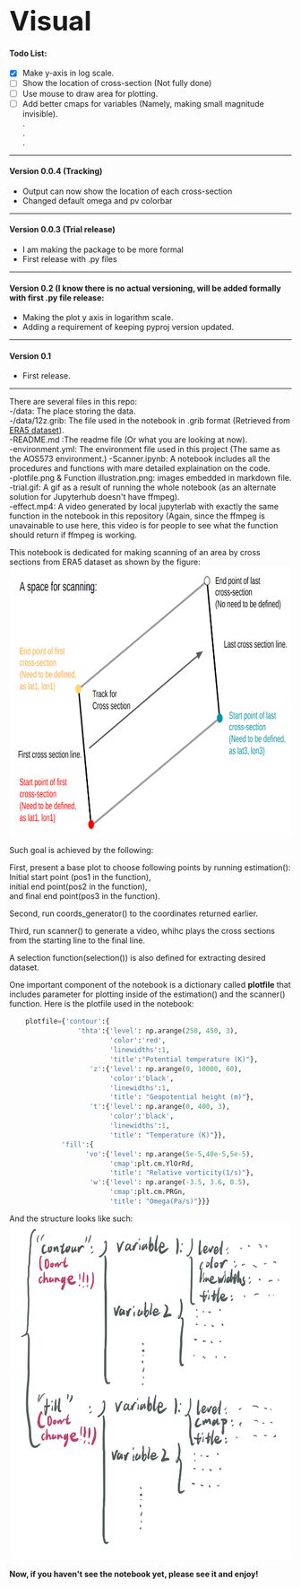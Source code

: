 # <b><font size=18>Visual</font></b>

#### Todo List:
- [x] Make y-axis in log scale.
- [ ] Show the location of cross-section (Not fully done)
- [ ] Use mouse to draw area for plotting.
- [ ] Add better cmaps for variables (Namely, making small magnitude invisible).\
. \
. \
. 

---

#### Version 0.0.4 (Tracking)

- Output can now show the location of each cross-section
- Changed default omega and pv colorbar

---

#### Version 0.0.3 (Trial release)

- I am making the package to be more formal
- First release with .py files

---

#### Version 0.2 (I know there is no actual versioning, will be added formally with first .py file release:

- Making the plot y axis in logarithm scale. 
- Adding a requirement of keeping pyproj version updated. 

---

#### Version 0.1

- First release.

---

There are several files in this repo:\
-/data: The place storing the data.\
-/data/12z.grib: The file used in the notebook in .grib format (Retrieved from [ERA5 dataset](https://cds.climate.copernicus.eu/cdsapp#!/dataset/reanalysis-era5-pressure-levels?tab=form)).\
-README.md :The readme file (Or what you are looking at now).\
-environment.yml: The environment file used in this project (The same as the AOS573 environment.)
-Scanner.ipynb: A notebook includes all the procedures and functions with mare detailed explaination on the code.\
-plotfile.png & Function illustration.png: images embedded in markdown file.\
-trial.gif: A gif as a result of running the whole notebook (as an alternate solution for Jupyterhub doesn't have ffmpeg).\
-effect.mp4: A video generated by local jupyterlab with exactly the same function in the notebook in this repository (Again, since the ffmpeg is unavainable to use here, this video is for people to see what the function should return if ffmpeg is working.

This notebook is dedicated for making scanning of an area by cross sections from ERA5 dataset as shown by the figure:
<img src='Function illustration.png' width='720' height='480'/>

Such goal is achieved by the following:

First, present a base plot to choose following points by running estimation(): \
Initial start point (pos1 in the function), \
initial end point(pos2 in the function), \
and final end point(pos3 in the function).

Second, run coords_generator() to the coordinates returned earlier. 

Third, run scanner() to generate a video, whihc plays the cross sections from the starting line to the final line.

A selection function(selection()) is also defined for extracting desired dataset.

One important component of the notebook is a dictionary called <b>plotfile</b> that includes parameter for plotting inside of the estimation() and the scanner() function.
Here is the plotfile used in the notebook:
```python
    plotfile={'contour':{
                 'thta':{'level': np.arange(250, 450, 3),
                         'color':'red',
                         'linewidths':1,
                         'title':"Potential temperature (K)"},
                    'z':{'level': np.arange(0, 10000, 60),
                         'color':'black',
                         'linewidths':1, 
                         'title': "Geopotential height (m)"},
                    't':{'level': np.arange(0, 400, 3),
                         'color':'black',
                         'linewidths':1, 
                         'title': "Temperature (K)"}},
             'fill':{
                   'vo':{'level': np.arange(5e-5,40e-5,5e-5),
                         'cmap':plt.cm.YlOrRd,
                         'title': "Relative vorticity(1/s)"},
                    'w':{'level': np.arange(-3.5, 3.6, 0.5),
                         'cmap':plt.cm.PRGn,
                         'title': "Omega(Pa/s)"}}}

```
And the structure looks like such:
    <img src='plotfile.png' width='600' height='600'/>
    
<b>Now, if you haven't see the notebook yet, please see it and enjoy!</b>
